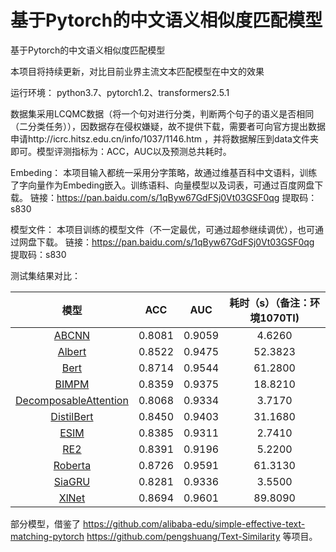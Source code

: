 # 基于Pytorch的中文语义相似度匹配模型
基于Pytorch的中文语义相似度匹配模型

本项目将持续更新，对比目前业界主流文本匹配模型在中文的效果

运行环境：
python3.7、pytorch1.2、transformers2.5.1

数据集采用LCQMC数据（将一个句对进行分类，判断两个句子的语义是否相同（二分类任务）），因数据存在侵权嫌疑，故不提供下载，需要者可向官方提出数据申请http://icrc.hitsz.edu.cn/info/1037/1146.htm ，并将数据解压到data文件夹即可。模型评测指标为：ACC，AUC以及预测总共耗时。

Embeding：
本项目输入都统一采用分字策略，故通过维基百科中文语料，训练了字向量作为Embeding嵌入。训练语料、向量模型以及词表，可通过百度网盘下载。
链接：https://pan.baidu.com/s/1qByw67GdFSj0Vt03GSF0qg 
提取码：s830 

模型文件：
本项目训练的模型文件（不一定最优，可通过超参继续调优），也可通过网盘下载。
链接：https://pan.baidu.com/s/1qByw67GdFSj0Vt03GSF0qg 
提取码：s830 

测试集结果对比：

模型 | ACC | AUC | 耗时（s）（备注：环境1070TI) 
:-: | :-: | :-: | :-: 
[ABCNN](https://arxiv.org/pdf/1512.05193.pdf) | 0.8081 | 0.9059 | 4.6260
[Albert](https://openreview.net/pdf?id=H1eA7AEtvS) | 0.8522 | 0.9475 | 52.3823
[Bert](https://arxiv.org/pdf/1810.04805.pdf) | 0.8714| 0.9544 | 61.2800 
[BIMPM](https://arxiv.org/pdf/1702.03814.pdf) | 0.8359| 0.9375 | 18.8210 
[DecomposableAttention](https://arxiv.org/pdf/1606.01933.pdf) | 0.8068| 0.9334 | 3.7170 
[DistilBert](https://arxiv.org/pdf/1910.01108.pdf) | 0.8450| 0.9403| 31.1680 
[ESIM](https://arxiv.org/pdf/1609.06038.pdf) | 0.8385 | 0.9311 | 2.7410
[RE2](https://www.aclweb.org/anthology/P19-1465.pdf) | 0.8391 | 0.9196 | 5.2200
[Roberta](https://arxiv.org/pdf/1907.11692.pdf) | 0.8726 | 0.9591 | 61.3130
[SiaGRU](https://aaai.org/ocs/index.php/AAAI/AAAI16/paper/view/12195/12023) | 0.8281 | 0.9336 | 3.5500
[XlNet](https://arxiv.org/pdf/1906.08237.pdf) | 0.8694 | 0.9601 | 89.8090

部分模型，借鉴了
https://github.com/alibaba-edu/simple-effective-text-matching-pytorch
https://github.com/pengshuang/Text-Similarity
等项目。
